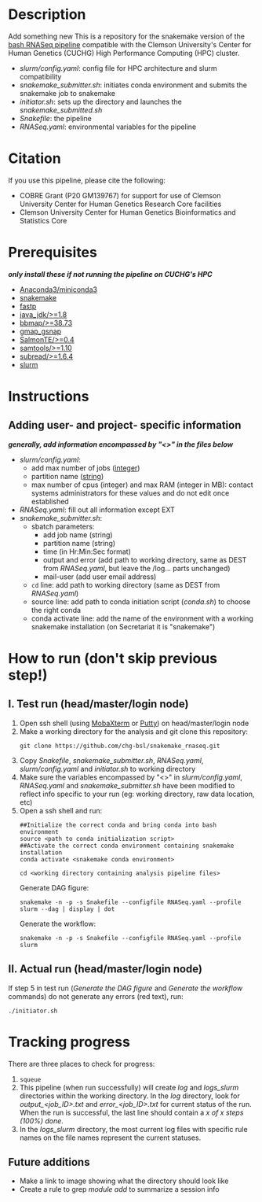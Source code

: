 # Description
Add something new
This is a repository for the snakemake version of the [bash RNASeq pipeline](https://github.com/chg-bsl/bash_rnaseq) compatible with the Clemson University's Center for Human Genetics (CUCHG) High Performance Computing (HPC) cluster.

- *slurm/config.yaml*: config file for HPC architecture and slurm compatibility
- *snakemake_submitter.sh*: initiates conda environment and submits the snakemake job to snakemake
- *initiator.sh*: sets up the directory and launches the *snakemake_submitted.sh*
- *Snakefile*: the pipeline
- *RNASeq.yaml*: environmental variables for the pipeline

# Citation
If you use this pipeline, please cite the following:

- COBRE Grant (P20 GM139767) for support for use of Clemson University Center for Human Genetics Research Core facilities
- Clemson University Center for Human Genetics Bioinformatics and Statistics Core

# Prerequisites 
***only install these if not running the pipeline on CUCHG's HPC***

- [Anaconda3/miniconda3](https://docs.anaconda.com/anaconda/install/linux/)
- [snakemake](https://snakemake.readthedocs.io/en/stable/getting_started/installation.html)
- [fastp](https://github.com/OpenGene/fastp)
- [java_jdk/>=1.8](https://www.oracle.com/java/technologies/javase/javase8-archive-downloads.html)
- [bbmap/>=38.73](https://jgi.doe.gov/data-and-tools/bbtools/)
- [gmap_gsnap](https://github.com/juliangehring/GMAP-GSNAP)
- [SalmonTE/>=0.4](https://github.com/hyunhwan-jeong/SalmonTE)
- [samtools/>=1.10](https://github.com/samtools/samtools)
- [subread/>=1.6.4](http://subread.sourceforge.net/)
- [slurm](https://slurm.schedmd.com/sbatch.html)

# Instructions
## Adding user- and project- specific information
***generally, add information encompassed by "<>" in the files below***
- *slurm/config.yaml*: 
    - add max number of jobs ([integer](https://en.wikipedia.org/wiki/Integer_(computer_science)))
    - partition name ([string](https://wlm.userweb.mwn.de/Stata/wstavart.htm))
    - max number of cpus (integer) and max RAM (integer in MB): contact systems administrators for these values and do not edit once established
- *RNASeq.yaml*: fill out all information except EXT
- *snakemake_submitter.sh*:
    - sbatch parameters: 
        - add job name (string)
        - partition name (string)
        - time (in Hr:Min:Sec format)
        - output and error (add path to working directory, same as DEST from *RNASeq.yaml*, but leave the /log... parts unchanged)
        - mail-user (add user email address)
    - ```cd``` line: add path to working directory (same as DEST from *RNASeq.yaml*)
    - source line: add path to conda initiation script (*conda.sh*) to choose the right conda
    - conda activate line: add the name of the environment with a working snakemake installation (on Secretariat it is "snakemake")

# How to run (don't skip previous step!)

## I. Test run (head/master/login node)

1. Open ssh shell (using [MobaXterm](https://mobaxterm.mobatek.net/download-home-edition.html) or [Putty](https://www.putty.org/)) on head/master/login node
2. Make a working directory for the analysis and git clone this repository:
   ```
   git clone https://github.com/chg-bsl/snakemake_rnaseq.git
   ```
3. Copy *Snakefile*, *snakemake_submitter.sh*, *RNASeq.yaml*, *slurm/config.yaml* and *initiator.sh* to working directory
4. Make sure the variables encompassed by "<>" in *slurm/config.yaml*, *RNASeq.yaml* and *snakemake_submitter.sh* have been modified to reflect info specific to your run (eg: working directory, raw data location, etc)
5. Open a ssh shell and run:
    ```
    ##Initialize the correct conda and bring conda into bash environment
    source <path to conda initialization script>
    ##Activate the correct conda environment containing snakemake installation
    conda activate <snakemake conda environment>

    cd <working directory containing analysis pipeline files>
    ```
    Generate DAG figure:
    ```
    snakemake -n -p -s Snakefile --configfile RNASeq.yaml --profile slurm --dag | display | dot
    ```
    Generate the workflow:
    ```
    snakemake -n -p -s Snakefile --configfile RNASeq.yaml --profile slurm
    ```

## II. Actual run (head/master/login node)

If step 5 in test run (*Generate the DAG figure* and *Generate the workflow* commands) do not generate any errors (red text), run:
```
./initiator.sh
```

# Tracking progress
There are three places to check for progress:
1. ```squeue```
2. This pipeline (when run successfully) will create *log* and *logs_slurm* directories within the working directory. In the *log* directory, look for *output_<job_ID>.txt* and *error_<job_ID>.txt* for current status of the run. When the run is successful, the last line should contain a *x of x steps (100%) done*.
3. In the *logs_slurm* directory, the most current log files with specific rule names on the file names represent the current statuses. 

## Future additions
- Make a link to image showing what the directory should look like
- Create a rule to grep *module add* to summarize a session info
